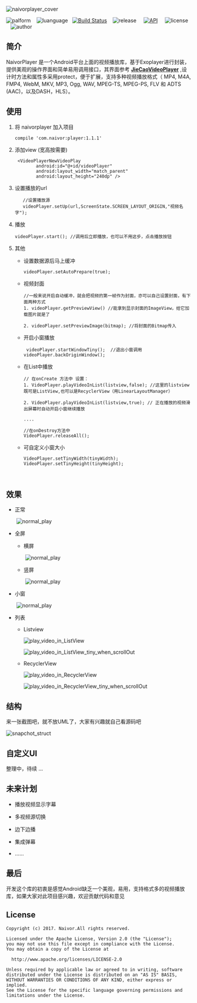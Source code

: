  ![naivorplayer_cover](https://github.com/naivor/NaivorPlayer/blob/master/doc/naivorplayer_cover.png)

![palform](https://img.shields.io/badge/palform-android-orange.svg)    ![luanguage](https://img.shields.io/badge/luanguage-java-09BCA4.svg)   [![Build Status](https://travis-ci.org/naivor/NaivorPlayer.svg?branch=master)](https://travis-ci.org/naivor/NaivorPlayer)    ![release](https://img.shields.io/badge/release-1.1.1-green.svg)     [![API](https://img.shields.io/badge/API-16%2B-brightgreen.svg?style=flat)](https://android-arsenal.com/api?level=16)     ![license](https://img.shields.io/badge/license-Apache%202.0-BC0962.svg)      ![author](https://img.shields.io/badge/%E4%BD%9C%E8%80%85-naivor-blue.svg)


## **简介**

NaivorPlayer  是一个Android平台上面的视频播放库，基于Exoplayer进行封装，提供美观的操作界面和简单易用调用接口，其界面参考 [**JieCaoVideoPlayer**](https://github.com/lipangit/JieCaoVideoPlayer) ,设计时方法和属性多采用protect，便于扩展，支持多种视频播放格式（ MP4, M4A, FMP4, WebM, MKV, MP3, Ogg, WAV, MPEG-TS, MPEG-PS, FLV 和 ADTS (AAC)，以及DASH，HLS）。





## **使用**

1. 将 naivorplayer 加入项目

   ```
   compile 'com.naivor:player:1.1.1'
   ```

2. 添加view (宽高按需要)

   ```
    <VideoPlayerNewVideoPlay
           android:id="@+id/videoPlayer"
           android:layout_width="match_parent"
           android:layout_height="240dp" />
   ```

3. 设置播放的url

   ```
      //设置播放源
      videoPlayer.setUp(url,ScreenState.SCREEN_LAYOUT_ORIGIN,"视频名字");
   ```

4. 播放

   ```
   videoPlayer.start(); //调用后立即播放，也可以不用这步，点击播放按钮
   ```

5. 其他

   * 设置数据源后马上缓冲

     ```
     videoPlayer.setAutoPrepare(true);
     ```

   * 视频封面

     ```
     //一般来说开启自动缓冲，就会把视频的第一帧作为封面，亦可以自己设置封面，有下面两种方式
     1. videoPlayer.getPreviewView() //能拿到显示封面的ImageView，给它加载图片就是了

     2. videoPlayer.setPreviewImage(bitmap); //将封面的Bitmap传入
     ```

   * 开启小窗播放

     ```
      videoPlayer.startWindowTiny();  //退出小窗调用 videoPlayer.backOriginWindow();
     ```

   * 在List中播放

     ```
     // 在onCreate 方法中 设置：
     1. VideoPlayer.playVideoInList(listview,false); //这里的listview既可是ListView,也可以是RecyclerView（用LinearLayoutManager）
      
     2. VideoPlayer.playVideoInList(listview,true); // 正在播放的视频滑出屏幕时自动开启小窗继续播放
      
     ....
      
     //在onDestroy方法中
     VideoPlayer.releaseAll();
     ```

   * 可自定义小窗大小

     ```
     VideoPlayer.setTinyWidth(tinyWidth);
     VideoPlayer.setTinyHeight(tinyHeight);
     ```

     ​



## **效果**

* 正常

  ​				![normal_play](https://github.com/naivor/NaivorPlayer/blob/master/doc/normal_play.gif)

* 全屏

  * 横屏

    ​			![normal_play](https://github.com/naivor/NaivorPlayer/blob/master/doc/full_screen_landscap.gif)

  * 竖屏

    ​			![normal_play](https://github.com/naivor/NaivorPlayer/blob/master/doc/full_screen_portrait.gif)

* 小窗

  ​				![normal_play](https://github.com/naivor/NaivorPlayer/blob/master/doc/tiny_screen.gif)

* 列表

  * Listview

    ![play_video_in_ListView](https://github.com/naivor/NaivorPlayer/blob/master/doc/play_video_in_ListView.gif)

    ![play_video_in_ListView_tiny_when_scrollOut](https://github.com/naivor/NaivorPlayer/blob/master/doc/play_video_in_ListView_tiny_when_scrollOut.gif)

  * RecyclerView

    ![play_video_in_RecyclerView](https://github.com/naivor/NaivorPlayer/blob/master/doc/play_video_in_RecyclerView.gif)

    ![play_video_in_RecyclerView_tiny_when_scrollOut](https://github.com/naivor/NaivorPlayer/blob/master/doc/play_video_in_RecyclerView_tiny_when_scrollOut.gif)



## **结构**

来一张截图吧，就不放UML了，大家有兴趣就自己看源码吧

![snapchot_struct](https://github.com/naivor/NaivorPlayer/blob/master/doc/snapchot_struct.png)





## 自定义UI

整理中，待续 ...





## **未来计划**

* 播放视频显示字幕

* 多视频源切换

* 边下边播

* 集成弹幕

* ......






## **最后**

开发这个库的初衷是感觉Android缺乏一个美观，易用，支持格式多的视频播放库，如果大家对此项目感兴趣，欢迎贡献代码和意见



 ## License

```
Copyright (c) 2017. Naivor.All rights reserved. 

Licensed under the Apache License, Version 2.0 (the "License");
you may not use this file except in compliance with the License.
You may obtain a copy of the License at

  http://www.apache.org/licenses/LICENSE-2.0

Unless required by applicable law or agreed to in writing, software
distributed under the License is distributed on an "AS IS" BASIS,
WITHOUT WARRANTIES OR CONDITIONS OF ANY KIND, either express or implied.
See the License for the specific language governing permissions and
limitations under the License.
```



